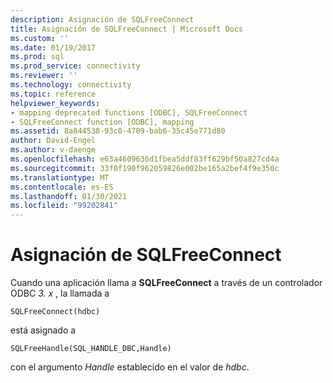 ```yaml
---
description: Asignación de SQLFreeConnect
title: Asignación de SQLFreeConnect | Microsoft Docs
ms.custom: ''
ms.date: 01/19/2017
ms.prod: sql
ms.prod_service: connectivity
ms.reviewer: ''
ms.technology: connectivity
ms.topic: reference
helpviewer_keywords:
- mapping deprecated functions [ODBC], SQLFreeConnect
- SQLFreeConnect function [ODBC], mapping
ms.assetid: 8a844538-93c0-4709-bab6-35c45e771d80
author: David-Engel
ms.author: v-daenge
ms.openlocfilehash: e63a4609636d1fbea5ddf83ff629bf50a827cd4a
ms.sourcegitcommit: 33f0f190f962059826e002be165a2bef4f9e350c
ms.translationtype: MT
ms.contentlocale: es-ES
ms.lasthandoff: 01/30/2021
ms.locfileid: "99202841"
---
```

# <a name="sqlfreeconnect-mapping"></a>Asignación de SQLFreeConnect
Cuando una aplicación llama a **SQLFreeConnect** a través de un controlador ODBC *3. x* , la llamada a  
  
```  
SQLFreeConnect(hdbc)   
```  
  
 está asignado a  
  
```  
SQLFreeHandle(SQL_HANDLE_DBC,Handle)  
```  
  
 con el argumento *Handle* establecido en el valor de *hdbc*.
